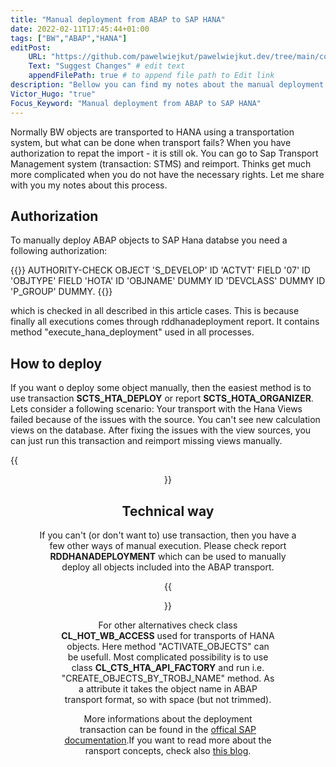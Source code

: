 ```yaml
---
title: "Manual deployment from ABAP to SAP HANA"
date: 2022-02-11T17:45:44+01:00
tags: ["BW","ABAP","HANA"]
editPost:
    URL: "https://github.com/pawelwiejkut/pawelwiejkut.dev/tree/main/content"
    Text: "Suggest Changes" # edit text
    appendFilePath: true # to append file path to Edit link
description: "Bellow you can find my notes about the manual deployment from ABAP Application Server to the HANA Database. This kind of activity can be done in example for Calculation Views."
Victor_Hugo: "true"
Focus_Keyword: "Manual deployment from ABAP to SAP HANA"
---
```

Normally BW objects are transported to HANA using a transportation system, but what can be done when transport fails? When you have authorization to repat the import - it is still ok. You can go to Sap Transport Management system (transaction: STMS) and reimport. Thinks get much more complicated when you do not have the necessary rights. Let me share with you my notes about this process.


## Authorization 
To manually deploy ABAP objects to SAP Hana databse you need a following authorization:

{{<highlight abap>}}
  AUTHORITY-CHECK OBJECT 'S_DEVELOP' ID 'ACTVT' FIELD '07' ID 'OBJTYPE' FIELD 'HOTA' ID 'OBJNAME' DUMMY ID 'DEVCLASS' DUMMY ID 'P_GROUP' DUMMY.
{{</highlight>}}

which is checked in all described in this article cases. This is because finally all executions comes through rddhanadeployment report. It contains method "execute_hana_deployment" used in all processes.

## How to deploy
If you want o deploy some object manually, then the easiest method is to use transaction **SCTS_HTA_DEPLOY** or report **SCTS_HOTA_ORGANIZER**. Lets consider a following scenario: Your transport with the Hana Views failed because of the issues with the source. You can't see new calculation views on the database. After fixing the issues with the view sources, you can just run this transaction and reimport missing views manually.

{{<figure align=center src="/manual_hana_abap_deployment/1.png"  width="100%" alt="Transaction screen" >}}

## Technical way
If you can't (or don't want to) use transaction, then you have a few other ways of manual execution. Please check report **RDDHANADEPLOYMENT** which can be used to manually deploy all objects included into the ABAP transport.

{{<figure align=center src="/manual_hana_abap_deployment/2.png"  width="90%" alt="RDDHANADEPLOYMENT" >}}

For other alternatives check class **CL_HOT_WB_ACCESS** used for transports of HANA objects. Here method "ACTIVATE_OBJECTS" can be usefull. Most complicated possibility is to use class **CL_CTS_HTA_API_FACTORY** and run i.e. "CREATE_OBJECTS_BY_TROBJ_NAME" method. As a attribute it takes the object name in ABAP transport format, so with space (but not trimmed).

More informations about the deployment transaction can be found in the [offical SAP documentation](https://help.sap.com/doc/saphelp_nw75/7.5.5/en-US/1a/63b656853844698cdff4d908808906/content.htm?no_cache=true).If you want to read more about the ransport concepts, check also [this blog](https://blog.maruskin.eu/2020/08/few-words-about-sap-transports.html).

